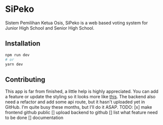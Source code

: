 # SiPeko
Sistem Pemilihan Ketua Osis, SiPeko is a web based voting system for Junior High School and Senior High School.
 
## Installation

```bash
npm run dev
# or
yarn dev
```

## Contributing
This app is far from finished, a little help is highly appreciated. You can add a feature or update the styling so it looks more like [this](https://www.figma.com/file/dVq5dveDrXM7AT5HKRQMRu/SiPeko?node-id=33624%3A578). The backend also need a refactor and add some api route, but it hasn't uploaded yet in GitHub. I'm quite busy these months, but I'll do it ASAP.
TODO:
[x] make frontend github public
[] upload backend to github
[] list what feature need to be done
[] documentation


